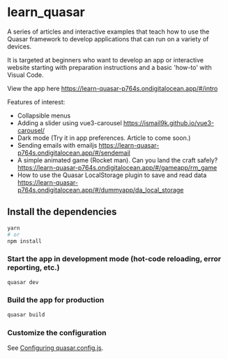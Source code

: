 # learn_quasar

A series of articles and interactive examples that teach how to use the Quasar framework to develop applications that can run on a variety of devices.

It is targeted at beginners who want to develop an app or interactive website starting with preparation instructions and a basic 'how-to' with Visual Code.

View the app here
https://learn-quasar-p764s.ondigitalocean.app/#/intro

Features of interest:
* Collapsible menus
* Adding a slider using vue3-carousel https://ismail9k.github.io/vue3-carousel/
* Dark mode (Try it in app preferences. Article to come soon.)
* Sending emails with emailjs
https://learn-quasar-p764s.ondigitalocean.app/#/sendemail
* A simple animated game (Rocket man). Can you land the craft safely?
https://learn-quasar-p764s.ondigitalocean.app/#/gameapp/rm_game
* How to use the Quasar LocalStorage plugin to save and read data
https://learn-quasar-p764s.ondigitalocean.app/#/dummyapp/da_local_storage

## Install the dependencies
```bash
yarn
# or
npm install
```

### Start the app in development mode (hot-code reloading, error reporting, etc.)
```bash
quasar dev
```

### Build the app for production
```bash
quasar build
```

### Customize the configuration
See [Configuring quasar.config.js](https://v2.quasar.dev/quasar-cli-vite/quasar-config-js).

